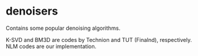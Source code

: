 # denoisers
Contains some popular denoising algorithms.

K-SVD and BM3D are codes by Technion and TUT (Finalnd), respectively.
NLM codes are our implementation.
